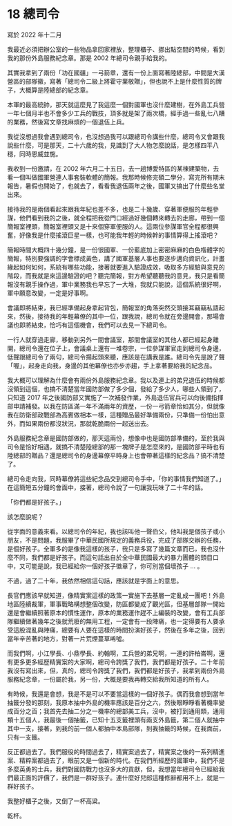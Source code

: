 # 18 總司令

寫於 2022 年十二月

我最近必須把辦公室的一些物品拿回家裡放，整理櫃子、挪出點空間的時候，看到我的那份外島服務紀念章。那是 2002 年總司令親手給我的。

其實我拿到了兩份「功在國疆」一弓箭章，還有一份上面寫著陸總部，中間是大漢營區的部隊徽，寫著「總司令二級上將霍守業敬贈」，但也說不上是什麼性質的牌子，大概算是陸總部的紀念章。

本軍的最高統帥，那天就這麼見了我這麼一個對國軍也沒什麼建樹，在外島工兵營一年七個月半也不會多少工兵的戰技，頂多就是架了兩次橋，經手過一些亂七八糟的業務，然後寫文章找麻煩的一個退伍上兵。

我從沒想過我會遇到總司令，也沒想過我可以跟總司令講些什麼，總司令又會跟我說些什麼，可是那天，二十六歲的我，見識到了大人物怎麼說話，是怎樣四平八穩，同時恩威並施。

我收到一份邀請，在 2002 年六月二十五日，去一趟博愛特區的某棟建築物，去看一個叫做國軍營連人事套裝軟體的簡報。我那時候修完碩二學分，寫完所有期末報告，暑假也開始了，也就去了，看看我退伍兩年之後，國軍又搞出了什麼些名堂出來。

接待我的是兩個看起來跟我年紀也差不多，也是二十幾歲、穿著軍便服的年輕參謀，他們看到我的之後，就全程把我從門口經過好幾個轉來轉去的走廊，帶到一個簡報室裡頭，簡報室裡頭又是十來個穿軍便服的人。這兩位參謀軍官全程都很興奮，好像我是什麼搖滾巨星一樣，也可能我年輕的時候幹的事情算得上搖滾吧？

簡報時間大概四十幾分鐘，是一份很國軍、一份藍底加上密密麻麻的白色楷體字的簡報，特別要強調的字會標成黃色，講了國軍基層人事也要逐步邁向資訊化，計畫緣起如何如何，系統有哪些功能，接著就要進入驗證成效，吸取多方經驗與意見的階段，而我就是來這邊驗證的吧？聽完簡報，對方希望聽聽我的意見，我只是看簡報沒有親手操作過，軍中業務我也早忘了一大堆，我就只能說，這個系統很好啊，軍中願意改變，一定是好事啊。

會議即將結束，我已經準備起身拿起背包，簡報室的角落突然交頭接耳竊竊私語起來，然後，接待我的年輕幕僚的其中一位，跟我說，總司令就在旁邊開會，那場會議也即將結束，恰巧有這個機會，我們可以去見一下總司令。

一行人就穿過走廊，移動到另外一間會議室，那間會議室的其他人都已經起身離開，總司令還在位子上，會議桌上還有一堆卷宗，一位參謀軍官走到總司令身邊，低聲跟總司令了兩句，總司令揚起頭來聽，應該是在講我是誰。總司令先是說了聲「喔」，起身走向我，身邊的其他幕僚也亦步亦趨，手上拿著要給我的紀念品。

我大概可以理解為什麼會有兩份外島服務紀念章。我以及連上的弟兄退伍的時候都沒領到這個，也搞不清楚當年國防部做了多少個，發給了多少人，哪些人領到了，只知道 2017 年之後國防部又實施了一次補發作業，外島退伍官兵可以向後備指揮部申請補發。以我在防區滿一年不滿兩年的資歷，一份一弓箭章恰如其分，但就像我在防衛部政戰部為高賓做相本一樣，這種贈品最好準備兩份，只準備一份怕出意外，而如果兩份都沒狀況，那就乾脆兩份一起送出去。

外島服務紀念章是國防部做的，那天這兩份，想像中也是國防部準備的，至於我與司令是恰好相遇，就搞不清楚陸總部的那一塊牌子是怎麼來的，是國防部平時也有陸總部的贈品？還是總司令的身邊幕僚平時身上也會帶著這樣的紀念品？搞不清楚了。

總司令走向我，同時幕僚將這些紀念品交到總司令手中，「你的事情我們知道了。」在這簡短五分鐘的會面中，接著，總司令說了一句讓我玩味了二十年的話。

「你們都是好孩子。」

該怎麼說呢？

從字面的意義來看。以總司令的年紀，我也該叫他一聲伯父，他叫我是個孩子或小朋友，不是問題，我服畢了中華民國所規定的義務兵役，完成了部隊交辦的任務，是個好孩子。全軍多的是像我這樣的孩子，我只是多寫了幾篇文章而已，我也沒什麼不同，我們都是好孩子。而這句話出自於全中華民國最大的暴力團體的頭目口中，又可能是說，我已經給你一個好孩子徽章了，你可別當個壞孩子 … 。

不過，過了二十年，我依然相信這句話，應該就是字面上的意思。

長官們應該早就知道，像精實案這樣的政策一實施下去基層一定亂成一團吧！外島地區陸續裁軍，軍事戰略構想整個改變，防區都變成了觀光區，但基層部隊一開始還是會繼續照著原本的慣性運作，原本的業務運作趕不上編裝的改變，會有工兵部隊繼續做著幾年之後就荒廢的無用工程，一定會有一段陣痛，也一定得要有人要承受這股混亂與陣痛，總要有人要在這樣的時間扮演好孩子，然後在多年之後，回到當年辛苦著的地方，對著一片荒煙蔓草唏噓。

而我們啊，小江學長、小鼎學長、約翰啊，工兵營的弟兄啊，一連的許柏崙啊，還有更多更多經歷精實案的大家啊，總司令誇獎了我們，我們都是好孩子。二十年前我沒有寫出來，但，真的，總司令誇獎了我們，我們都是好孩子，我拿到兩份外島服務紀念章，一份屬於我，另一份，大概是要我再轉交給我所知道的所有人。

有時候，我還是會想，我是不是可以不要當這樣的一個好孩子。偶而我會想到當年抽籤分發的那刻，我原本抽中外島的機率應該是百分之六，然後眼睜睜看著機率變成百分之百；我首先去抽二分之一機率的總部美工兵，沒中，被打到通用類，通用類十五個人，我最後一個抽籤，已知十五支籤裡頭有兩支外島籤，第二個人就抽中其中一支，接著，到我的前一個人都抽中本島部隊，到我抽籤的時候，在我面前，只有一支籤。

反正都過去了。我們服役的時間過去了，精實案過去了，精實案之後的一系列精進案、精粹案都過去了，眼前又是一個新的時代。在我們所經歷的國軍中，我們不是多麼英勇的士兵，我們對國防戰力也沒多大的貢獻，但，我想當年總司令已經給我們最正面的評價了，我們是一群好孩子。連什麼好兒郎這種修辭都用不上，就是一群好孩子。

我整好櫃子之後，又倒了一杯高粱。

乾杯。
